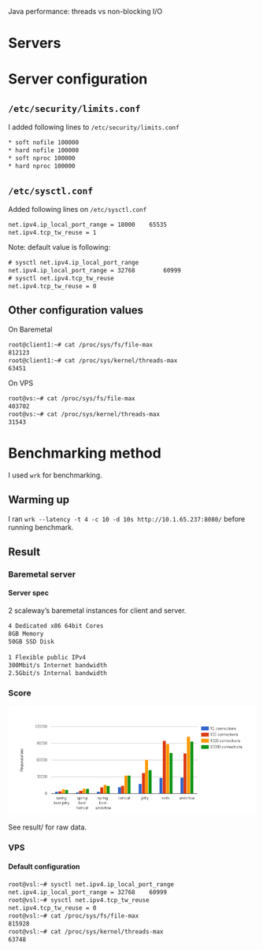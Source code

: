Java performance: threads vs non-blocking I/O

# Servers

  
# Server configuration

## `/etc/security/limits.conf` 

I added following lines to `/etc/security/limits.conf` 

    * soft nofile 100000
    * hard nofile 100000
    * soft nproc 100000
    * hard nproc 100000

## `/etc/sysctl.conf` 

Added following lines on `/etc/sysctl.conf` 

    net.ipv4.ip_local_port_range = 18000    65535
    net.ipv4.tcp_tw_reuse = 1

Note: default value is following:

    # sysctl net.ipv4.ip_local_port_range
    net.ipv4.ip_local_port_range = 32768        60999
    # sysctl net.ipv4.tcp_tw_reuse
    net.ipv4.tcp_tw_reuse = 0


## Other configuration values

On Baremetal

    root@client1:~# cat /proc/sys/fs/file-max
    812123
    root@client1:~# cat /proc/sys/kernel/threads-max
    63451

On VPS

    root@vs:~# cat /proc/sys/fs/file-max
    403702
    root@vs:~# cat /proc/sys/kernel/threads-max
    31543

# Benchmarking method

I used `wrk` for benchmarking.

## Warming up

I ran `wrk --latency -t 4 -c 10 -d 10s http://10.1.65.237:8080/` before  running benchmark.

## Result

### Baremetal server

#### Server spec

2 scaleway’s baremetal instances for client and server.

    4 Dedicated x86 64bit Cores
    8GB Memory
    50GB SSD Disk
    
    1 Flexible public IPv4
    300Mbit/s Internet bandwidth
    2.5Gbit/s Internal bandwidth

### Score

<img src="graph.png">

See result/ for raw data.

### VPS

#### Default configuration

    root@vsl:~# sysctl net.ipv4.ip_local_port_range
    net.ipv4.ip_local_port_range = 32768	60999
    root@vsl:~# sysctl net.ipv4.tcp_tw_reuse
    net.ipv4.tcp_tw_reuse = 0
    root@vsl:~# cat /proc/sys/fs/file-max
    815928
    root@vsl:~# cat /proc/sys/kernel/threads-max
    63748

